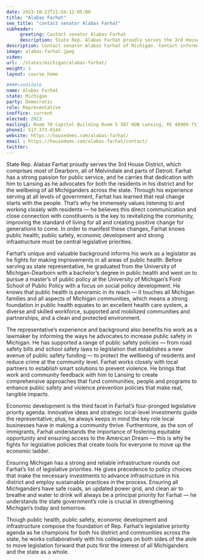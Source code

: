 ```yaml
---
date: 2023-10-22T11:54:12-05:00
title: "Alabas Farhat"
seo_title: "contact senator Alabas Farhat"
subheader:
     greeting: Contact senator Alabas Farhat
     description: State Rep. Alabas Farhat proudly serves the 3rd House District. Farhat has a strong passion for public service, and he carries that dedication with him to Lansing as he advocates for both the residents in his district and for the wellbeing of all Michiganders across the state.
description: Contact senator Alabas Farhat of Michigan. Contact information for Alabas Farhat includes email address, phone number, and mailing address.
image: alabas-farhat.jpeg
video:
url:  /states/michigan/alabas-farhat/
weight: 1
layout: course_home

####candidate
name: Alabas Farhat
state: Michigan
party: Democratic
role: Representative
inoffice: current
elected: 2023
mailing1: Room 70 Capitol Building Room S 587 HOB Lansing, MI 48909-7514
phone1: 517-373-0144
website: https://housedems.com/alabas-farhat/
email : https://housedems.com/alabas-farhat/contact/
twitter:
---
```


State Rep. Alabas Farhat proudly serves the 3rd House District, which comprises most of Dearborn, all of Melvindale and parts of Detroit. Farhat has a strong passion for public service, and he carries that dedication with him to Lansing as he advocates for both the residents in his district and for the wellbeing of all Michiganders across the state. Through his experience serving at all levels of government, Farhat has learned that real change starts with the people. That’s why he immensely values listening to and working closely with residents — he believes this direct communication and close connection with constituents is the key to revitalizing the community, improving the standard of living for all and creating positive change for generations to come. In order to manifest these changes, Farhat knows public health, public safety, economic development and strong infrastructure must be central legislative priorities.

Farhat’s unique and valuable background informs his work as a legislator as he fights for making improvements in all areas of public health. Before serving as state representative, he graduated from the University of Michigan-Dearborn with a bachelor’s degree in public health and went on to pursue a master’s of public policy at the University of Michigan’s Ford School of Public Policy with a focus on social policy development. He knows that public health is panoramic in its reach — it touches all Michigan families and all aspects of Michigan communities, which means a strong foundation in public health equates to an excellent health care system, a diverse and skilled workforce, supported and mobilized communities and partnerships, and a clean and protected environment.

The representative’s experience and background also benefits his work as a lawmaker by informing the ways he advocates to increase public safety in Michigan. He has supported a range of public safety policies — from road safety bills and school safety laws to legislation that establishes a new avenue of public safety funding — to protect the wellbeing of residents and reduce crime at the community level. Farhat works closely with local partners to establish smart solutions to prevent violence. He brings that work and community feedback with him to Lansing to create comprehensive approaches that fund communities, people and programs to enhance public safety and violence prevention policies that make real, tangible impacts.

Economic development is the third facet in Farhat’s four-pronged legislative priority agenda. Innovative ideas and strategic local-level investments guide the representative; plus, he always keeps in mind the key role local businesses have in making a community thrive. Furthermore, as the son of immigrants, Farhat understands the importance of fostering equitable opportunity and ensuring access to the American Dream — this is why he fights for legislative policies that create tools for everyone to move up the economic ladder.

Ensuring Michigan has a strong and reliable infrastructure rounds out Farhat’s list of legislative priorities. He gives precedence to policy choices that make the necessary investments to advance infrastructure in his district and employ sustainable practices in the process. Ensuring all Michiganders have safe roads, an updated power grid, and clean air to breathe and water to drink will always be a principal priority for Farhat — he understands the state government’s role is crucial in strengthening Michigan’s today and tomorrow.

Though public health, public safety, economic development and infrastructure compose the foundation of Rep. Farhat’s legislative priority agenda as he champions for both his district and communities across the state, he works collaboratively with his colleagues on both sides of the aisle to move legislation forward that puts first the interest of all Michiganders and the state as a whole.
